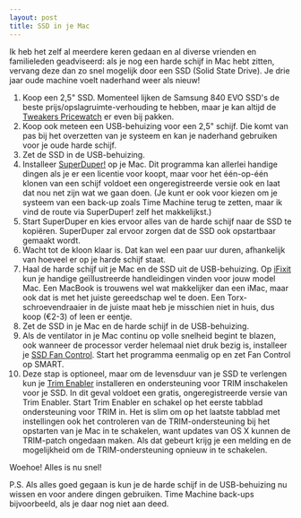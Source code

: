 ```yaml
---
layout: post
title: SSD in je Mac
---
```

Ik heb het zelf al meerdere keren gedaan en al diverse vrienden en familieleden geadviseerd: als je nog een harde schijf in Mac hebt zitten, vervang deze dan zo snel mogelijk door een SSD (Solid State Drive). Je drie jaar oude machine voelt naderhand weer als nieuw!

1. Koop een 2,5" SSD. Momenteel lijken de Samsung 840 EVO SSD's de beste prijs/opslagruimte-verhouding te hebben, maar je kan altijd de [Tweakers Pricewatch](http://www.tweakers.net/pricewatch) er even bij pakken.
2. Koop ook meteen een USB-behuizing voor een 2,5" schijf. Die komt van pas bij het overzetten van je systeem en kan je naderhand gebruiken voor je oude harde schijf.
3. Zet de SSD in de USB-behuizing.
4. Installeer [SuperDuper!](http://www.shirt-pocket.com/SuperDuper/superduperdescription.html) op je Mac. Dit programma kan allerlei handige dingen als je er een licentie voor koopt, maar voor het één-op-één klonen van een schijf voldoet een ongeregistreerde versie ook en laat dat nou net zijn wat we gaan doen. (Je kunt er ook voor kiezen om je systeem van een back-up zoals Time Machine terug te zetten, maar ik vind de route via SuperDuper! zelf het makkelijkst.)
5. Start SuperDuper en kies ervoor alles van de harde schijf naar de SSD te kopiëren. SuperDuper zal ervoor zorgen dat de SSD ook opstartbaar gemaakt wordt.
6. Wacht tot de kloon klaar is. Dat kan wel een paar uur duren, afhankelijk van hoeveel er op je harde schijf staat.
7. Haal de harde schijf uit je Mac en de SSD uit de USB-behuizing. Op [iFixit](http://www.ifixit.com/Device/Mac) kun je handige geïllustreerde handleidingen vinden voor jouw model Mac. Een MacBook is trouwens wel wat makkelijker dan een iMac, maar ook dat is met het juiste gereedschap wel te doen. Een Torx-schroevendraaier in de juiste maat heb je misschien niet in huis, dus koop (€2-3) of leen er eentje.
8. Zet de SSD in je Mac en de harde schijf in de USB-behuizing.
9. Als de ventilator in je Mac continu op volle snelheid begint te blazen, ook wanneer de processor verder helemaal niet druk bezig is, installeer je [SSD Fan Control](http://exirion.net/ssdfanctrl/). Start het programma eenmalig op en zet Fan Control op SMART.
10. Deze stap is optioneel, maar om de levensduur van je SSD te verlengen kun je [Trim Enabler](http://www.cindori.org/software/trimenabler/) installeren en ondersteuning voor TRIM inschakelen voor je SSD. In dit geval voldoet een gratis, ongeregistreerde versie van Trim Enabler. Start Trim Enabler en schakel op het eerste tabblad ondersteuning voor TRIM in. Het is slim om op het laatste tabblad met instellingen ook het controleren van de TRIM-ondersteuning bij het opstarten van je Mac in te schakelen, want updates van OS X kunnen de TRIM-patch ongedaan maken. Als dat gebeurt krijg je een melding en de mogelijkheid om de TRIM-ondersteuning opnieuw in te schakelen.

Woehoe! Alles is nu snel!

P.S. Als alles goed gegaan is kun je de harde schijf in de USB-behuizing nu wissen en voor andere dingen gebruiken. Time Machine back-ups bijvoorbeeld, als je daar nog niet aan deed.

